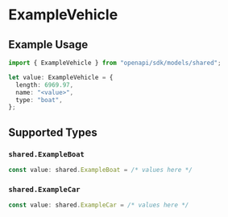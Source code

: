 # ExampleVehicle

## Example Usage

```typescript
import { ExampleVehicle } from "openapi/sdk/models/shared";

let value: ExampleVehicle = {
  length: 6969.97,
  name: "<value>",
  type: "boat",
};
```

## Supported Types

### `shared.ExampleBoat`

```typescript
const value: shared.ExampleBoat = /* values here */
```

### `shared.ExampleCar`

```typescript
const value: shared.ExampleCar = /* values here */
```


